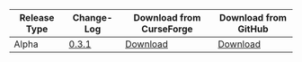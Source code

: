 Release Type | Change-Log | Download from CurseForge | Download from GitHub
----------|---------|-------|-------
Alpha | [0.3.1](https://github.com/TeamCstudios/CStudiosMod2/releases/tag/v0.3.1) | [Download](https://minecraft.curseforge.com/projects/cstudiosmod/files/2534774/download) | [Download](https://github.com/TeamCstudios/CStudiosMod2/raw/v0.2.0/builds/alpha-builds/cstudiosmod2_0.3.1.jar)
